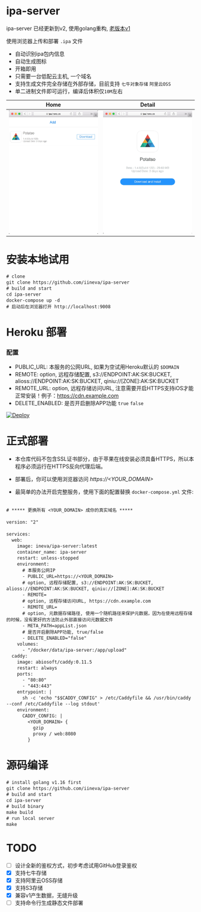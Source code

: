 # ipa-server

ipa-server 已经更新到v2, 使用golang重构, [老版本v1](https://github.com/iineva/ipa-server/tree/v1)

使用浏览器上传和部署 `.ipa` 文件

* 自动识别ipa包内信息
* 自动生成图标
* 开箱即用
* 只需要一台低配云主机, 一个域名
* 支持生成文件完全存储在外部存储，目前支持 `七牛对象存储` `阿里云OSS`
* 单二进制文件即可运行，编译后体积仅`10M`左右

Home | Detail |
 --- | ---
![](snapshot/en/1.jpeg) | ![](snapshot/en/2.jpeg)


# 安装本地试用

```shell
# clone
git clone https://github.com/iineva/ipa-server
# build and start
cd ipa-server
docker-compose up -d
# 启动后在浏览器打开 http://localhost:9008
```

# Heroku 部署

### 配置

* PUBLIC_URL: 本服务的公网URL, 如果为空试用Heroku默认的 `$DOMAIN`
* REMOTE: option, 远程存储配置, s3://ENDPOINT:AK:SK:BUCKET, alioss://ENDPOINT:AK:SK:BUCKET, qiniu://[ZONE]:AK:SK:BUCKET
* REMOTE_URL: option, 远程存储访问URL, 注意需要开启HTTPS支持iOS才能正常安装！例子：https://cdn.example.com
* DELETE_ENABLED: 是否开启删除APP功能 `true` `false`

[![Deploy](https://www.herokucdn.com/deploy/button.svg)](https://heroku.com/deploy?template=https://github.com/iineva/ipa-server)


# 正式部署

* 本仓库代码不包含SSL证书部分，由于苹果在线安装必须具备HTTPS，所以本程序必须运行在HTTPS反向代理后端。

* 部署后，你可以使用浏览器访问 *https://\<YOUR_DOMAIN\>*

* 最简单的办法开启完整服务，使用下面的配置替换 `docker-compose.yml` 文件:

```

# ***** 更换所有 <YOUR_DOMAIN> 成你的真实域名 *****

version: "2"

services:
  web:
    image: ineva/ipa-server:latest
    container_name: ipa-server
    restart: unless-stopped
    environment:
      # 本服务公网IP
      - PUBLIC_URL=https://<YOUR_DOMAIN>
      # option, 远程存储配置, s3://ENDPOINT:AK:SK:BUCKET, alioss://ENDPOINT:AK:SK:BUCKET, qiniu://[ZONE]:AK:SK:BUCKET
      - REMOTE=
      # option, 远程存储访问URL, https://cdn.example.com
      - REMOTE_URL=
      # option, 元数据存储路径, 使用一个随机路径来保护元数据，因为在使用远程存储的时候，没有更好的方法防止外部直接访问元数据文件
      - META_PATH=appList.json
      # 是否开启删除APP功能, true/false
      - DELETE_ENABLED="false"
    volumes:
      - "/docker/data/ipa-server:/app/upload"
  caddy:
    image: abiosoft/caddy:0.11.5
    restart: always
    ports:
      - "80:80"
      - "443:443"
    entrypoint: |
      sh -c 'echo "$$CADDY_CONFIG" > /etc/Caddyfile && /usr/bin/caddy --conf /etc/Caddyfile --log stdout'
    environment:
      CADDY_CONFIG: |
        <YOUR_DOMAIN> {
          gzip
          proxy / web:8080
        }
```

# 源码编译

```shell
# install golang v1.16 first
git clone https://github.com/iineva/ipa-server
# build and start
cd ipa-server
# build binary
make build
# run local server
make
```

# TODO

- [ ] 设计全新的鉴权方式，初步考虑试用GitHub登录鉴权
- [x] 支持七牛存储
- [x] 支持阿里云OSS存储
- [x] 支持S3存储
- [x] 兼容v1产生数据，无缝升级
- [ ] 支持命令行生成静态文件部署
